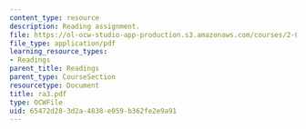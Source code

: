 ```yaml
---
content_type: resource
description: Reading assignment.
file: https://ol-ocw-studio-app-production.s3.amazonaws.com/courses/2-002-mechanics-and-materials-ii-spring-2004/65472d283d2a4838e059b362fe2e9a91_ra3.pdf
file_type: application/pdf
learning_resource_types:
- Readings
parent_title: Readings
parent_type: CourseSection
resourcetype: Document
title: ra3.pdf
type: OCWFile
uid: 65472d28-3d2a-4838-e059-b362fe2e9a91
---
```

